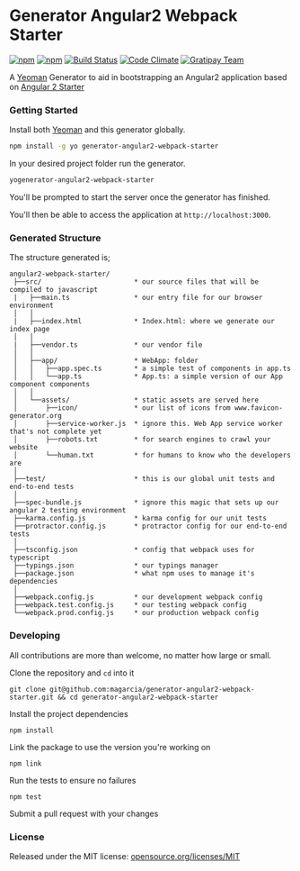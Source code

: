# Generator Angular2 Webpack Starter

[![npm](https://img.shields.io/npm/l/generator-angular2-webpack-starter.svg)](https://www.npmjs.com/package/generator-angular2-webpack-starter)  [![npm](https://img.shields.io/npm/v/generator-angular2-webpack-starter.svg)](https://www.npmjs.com/package/generator-angular2-webpack-starter)  [![Build Status](https://travis-ci.org/magarcia/generator-angular2-webpack-starter.svg?branch=master)](https://travis-ci.org/magarcia/generator-angular2-webpack-starter)  [![Code Climate](https://img.shields.io/codeclimate/github/magarcia/generator-angular2-webpack-starter.svg)](https://codeclimate.com/github/magarcia/generator-angular2-webpack-starter)  [![Gratipay Team](https://img.shields.io/gratipay/user/magarcia.svg)](https://gratipay.com/~magarcia/)

A [Yeoman](http://yeoman.io) Generator to aid in bootstrapping an Angular2 application based on [Angular 2 Starter](https://angularclass.github.io/angular2-webpack-starter/)

### Getting Started

Install both [Yeoman](http://yeoman.io) and this generator globally.

```bash
npm install -g yo generator-angular2-webpack-starter
```

In your desired project folder run the generator.

```bash
yogenerator-angular2-webpack-starter
```

You'll be prompted to start the server once the generator has finished.

You'll then be able to access the application at `http://localhost:3000`.

### Generated Structure

The structure generated is;

```
angular2-webpack-starter/
 ├──src/                       * our source files that will be compiled to javascript
 |   ├──main.ts                * our entry file for our browser environment
 │   │
 |   ├──index.html             * Index.html: where we generate our index page
 │   │
 |   ├──vendor.ts              * our vendor file
 │   │
 │   ├──app/                   * WebApp: folder
 │   │   ├──app.spec.ts        * a simple test of components in app.ts
 │   │   └──app.ts             * App.ts: a simple version of our App component components
 │   │
 │   └──assets/                * static assets are served here
 │       ├──icon/              * our list of icons from www.favicon-generator.org
 │       ├──service-worker.js  * ignore this. Web App service worker that's not complete yet
 │       ├──robots.txt         * for search engines to crawl your website
 │       └──human.txt          * for humans to know who the developers are
 │
 ├──test/                      * this is our global unit tests and end-to-end tests
 │
 ├──spec-bundle.js             * ignore this magic that sets up our angular 2 testing environment
 ├──karma.config.js            * karma config for our unit tests
 ├──protractor.config.js       * protractor config for our end-to-end tests
 │
 ├──tsconfig.json              * config that webpack uses for typescript
 ├──typings.json               * our typings manager
 ├──package.json               * what npm uses to manage it's dependencies
 │
 ├──webpack.config.js          * our development webpack config
 ├──webpack.test.config.js     * our testing webpack config
 └──webpack.prod.config.js     * our production webpack config
```

### Developing

All contributions are more than welcome, no matter how large or small.

Clone the repository and `cd` into it

`git clone git@github.com:magarcia/generator-angular2-webpack-starter.git && cd generator-angular2-webpack-starter`

Install the project dependencies

`npm install`

Link the package to use the version you're working on

`npm link`

Run the tests to ensure no failures

`npm test`

Submit a pull request with your changes

### License

Released under the MIT license: [opensource.org/licenses/MIT](http://opensource.org/licenses/MIT)
